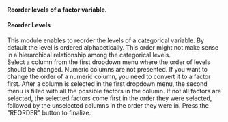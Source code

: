 <h4>Reorder levels of a factor variable.</h4>
<h4>Reorder Levels</h4>
This module enables to reorder the levels of a categorical variable. By default 
the level is ordered alphabetically. This order might not make sense in a 
hierarchical relationship among the categorical levels. <br>
Select a column from the first dropdown menu where the order of levels should be 
changed. Numeric columns are not presented. If you want to change the order of a 
numeric column, you need to convert it to a factor first. After a column is 
selected in the first dropdown menu, the second menu is filled with all the 
possible factors in the column. If not all factors are selected, the selected 
factors come first in the order they were selected, followed by the unselected 
columns in the order they were in. Press the "REORDER" button to finalize.
